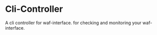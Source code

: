 # Cli-Controller
A cli controller for waf-interface. for checking and monitoring your waf-interface.
